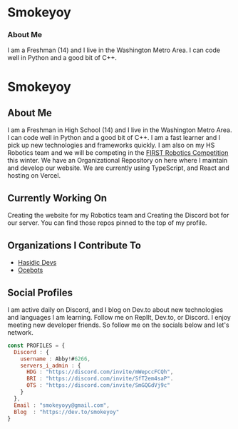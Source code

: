 # Smokeyoy

### About Me
I am a Freshman (14) and I live in the Washington Metro Area. I can code well in Python and a good bit of C++. 

# Smokeyoy

## About Me

I am a Freshman in High School (14) and I live in the Washington Metro Area. I can code well in Python and a good bit of C++. I am a fast learner and I pick up new technologies and frameworks quickly. I am also on my HS Robotics team and we will be competing in the [FIRST Robotics Competition](https://www.firstinspires.org/) this winter. We have an Organizational Repository on here where I maintain and develop our website. We are currently using TypeScript, and React and hosting on Vercel.

## Currently Working On

Creating the website for my Robotics team and Creating the Discord bot for our server. You can find those repos pinned to the top of my profile.

## Organizations I Contribute To

- [Hasidic Devs](https://github.com/hasidicdevs)
- [Ocebots](https://github.com/Ocebots)

## Social Profiles

I am active daily on Discord, and I blog on Dev.to about new technologies and languages I am learning. Follow me on ReplIt, Dev.to, or Discord. I enjoy meeting new developer friends. So follow me on the socials below and let's network.

```js
const PROFILES = {
  Discord : {
    username : Abby!#6266,
    servers_i_admin : {
      HDG : "https://discord.com/invite/mWepccFCQh",
      BRI : "https://discord.com/invite/SfT2em4saP".
      OTS : "https://discord.com/invite/SmGQGdVj9c"
    }
  },
  Email : "smokeyoyy@gmail.com",
  Blog  : "https://dev.to/smokeyoy"
}
```
